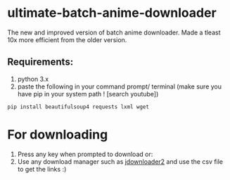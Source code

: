 # ultimate-batch-anime-downloader
The new and improved version of batch anime downloader. Made a tleast 10x more efficient from the older version.

## Requirements:
1. python 3.x 
2. paste the following in your command prompt/ terminal (make sure you have pip in your system path ! [search youtube])

```
pip install beautifulsoup4 requests lxml wget
```
# For downloading
1. Press any key when prompted to download or:
2. Use any download manager such as [jdownloader2](https://jdownloader.org/download/index) and use the csv file to get the links :)
